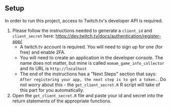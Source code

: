 ## Setup

In order to run this project, access to Twitch.tv's developer API is required.

1. Please follow the instructions needed to generate a `client_id` and `client_secret` here: https://dev.twitch.tv/docs/authentication/register-app/
    - A twitch.tv account is required. You will need to sign up for one (for free) and enable 2FA.
    - You will need to create an application in the developer console. 
      The name does not matter, but mine is called `momam_game_info_collector` and its URL is `http://localhost`
    - The end of the instructions has a "Next Steps" section that says: `After registering your app, the next step is to get a token.`.
      Do not worry about this - the `get_client_secret.R` R script will take of this part for you automatically.
2. Open the `get_client_secret.R` file and paste your id and secret into the return statements of the appropriate functions.